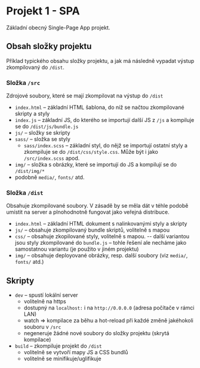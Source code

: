 # Projekt 1 - SPA

Základní obecný Single-Page App projekt.

## Obsah složky projektu

Příklad typického obsahu složky projektu, a jak má následně vypadat výstup zkompilovaný do `/dist`.

### Složka `/src`

Zdrojové soubory, které se mají zkompilovat na výstup do `/dist`

- `index.html` – základní HTML šablona, do níž se načtou zkompilované skripty a styly
- `index.js` – základní JS, do kterého se importují další JS z `/js` a kompiluje se do `/dist/js/bundle.js`
- `js/` – složky se skripty
- `sass/` – složka se styly
    - `sass/index.scss` – základní styl, do nějž se importují ostatní styly a zkompiluje se do `/dist/css/style.css`. Může být i jako `/src/index.scss` apod.
- `img/` – složka s obrázky, které se importují do JS a kompilují se do `/dist/img/*`
- podobně `media/`, `fonts/` atd.

### Složka `/dist`

Obsahuje zkompilované soubory. V zásadě by se měla dát v téhle podobě umístit na server a plnohodnotně fungovat jako veřejná distribuce.

- `index.html` – základní HTML dokument s nalinkovanými styly a skripty
- `js/` – obsahuje zkompilovaný bundle skriptů, volitelně s mapou
- `css/` – obsahuje zkopilované styly, volitelně s mapou.
-- další variantou jsou styly zkompilované do `bundle.js` – tohle řešení ale necháme jako samostatnou variantu (je použito v jiném projektu)
- `img/` – obsahuje deployované obrázky, resp. další soubory (viz `media/`, `fonts/` atd.)


## Skripty

- `dev` – spustí lokální server
    - volitelně na https
    - dostupný na `localhost:` i na `http://0.0.0.0` (adresa počítače v rámci LAN)
    - watch => kompilace za běhu a hot-reload při každé změně jakéhokoli souboru v `/src`
    - negeneruje žádné nové soubory do složky projektu (skrytá kompilace)
- `build` – zkompiluje projekt do `/dist`
    - volitelně se vytvoří mapy JS a CSS bundlů
    - volitelně se minifikuje/uglifikuje
